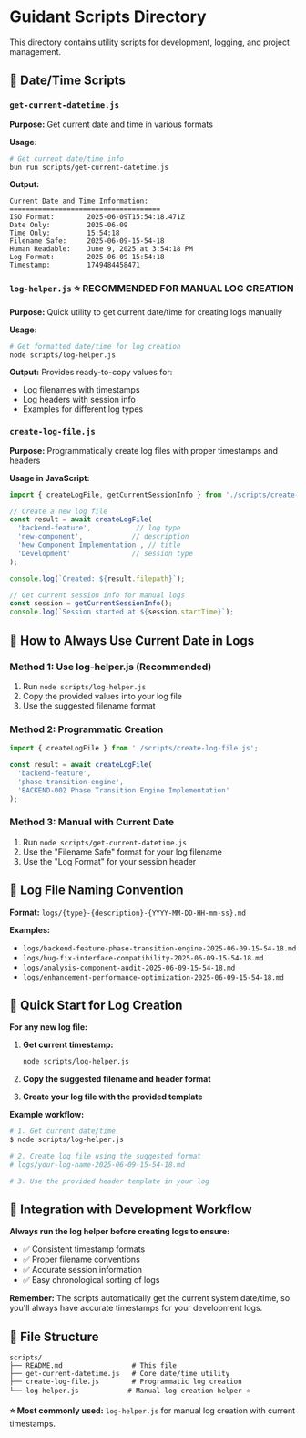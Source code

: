 # Guidant Scripts Directory

This directory contains utility scripts for development, logging, and project management.

## 📅 Date/Time Scripts

### `get-current-datetime.js`
**Purpose:** Get current date and time in various formats

**Usage:**
```bash
# Get current date/time info
bun run scripts/get-current-datetime.js
```

**Output:**
```
Current Date and Time Information:
=====================================
ISO Format:        2025-06-09T15:54:18.471Z
Date Only:         2025-06-09
Time Only:         15:54:18
Filename Safe:     2025-06-09-15-54-18
Human Readable:    June 9, 2025 at 3:54:18 PM
Log Format:        2025-06-09 15:54:18
Timestamp:         1749484458471
```

### `log-helper.js` ⭐ **RECOMMENDED FOR MANUAL LOG CREATION**
**Purpose:** Quick utility to get current date/time for creating logs manually

**Usage:**
```bash
# Get formatted date/time for log creation
node scripts/log-helper.js
```

**Output:** Provides ready-to-copy values for:
- Log filenames with timestamps
- Log headers with session info
- Examples for different log types

### `create-log-file.js`
**Purpose:** Programmatically create log files with proper timestamps and headers

**Usage in JavaScript:**
```javascript
import { createLogFile, getCurrentSessionInfo } from './scripts/create-log-file.js';

// Create a new log file
const result = await createLogFile(
  'backend-feature',           // log type
  'new-component',            // description
  'New Component Implementation', // title
  'Development'               // session type
);

console.log(`Created: ${result.filepath}`);

// Get current session info for manual logs
const session = getCurrentSessionInfo();
console.log(`Session started at ${session.startTime}`);
```

## 🔧 **How to Always Use Current Date in Logs**

### **Method 1: Use log-helper.js (Recommended)**
1. Run `node scripts/log-helper.js`
2. Copy the provided values into your log file
3. Use the suggested filename format

### **Method 2: Programmatic Creation**
```javascript
import { createLogFile } from './scripts/create-log-file.js';

const result = await createLogFile(
  'backend-feature',
  'phase-transition-engine',
  'BACKEND-002 Phase Transition Engine Implementation'
);
```

### **Method 3: Manual with Current Date**
1. Run `node scripts/get-current-datetime.js`
2. Use the "Filename Safe" format for your log filename
3. Use the "Log Format" for your session header

## 📝 **Log File Naming Convention**

**Format:** `logs/{type}-{description}-{YYYY-MM-DD-HH-mm-ss}.md`

**Examples:**
- `logs/backend-feature-phase-transition-engine-2025-06-09-15-54-18.md`
- `logs/bug-fix-interface-compatibility-2025-06-09-15-54-18.md`
- `logs/analysis-component-audit-2025-06-09-15-54-18.md`
- `logs/enhancement-performance-optimization-2025-06-09-15-54-18.md`

## 🎯 **Quick Start for Log Creation**

**For any new log file:**

1. **Get current timestamp:**
   ```bash
   node scripts/log-helper.js
   ```

2. **Copy the suggested filename and header format**

3. **Create your log file with the provided template**

**Example workflow:**
```bash
# 1. Get current date/time
$ node scripts/log-helper.js

# 2. Create log file using the suggested format
# logs/your-log-name-2025-06-09-15-54-18.md

# 3. Use the provided header template in your log
```

## 🔄 **Integration with Development Workflow**

**Always run the log helper before creating logs to ensure:**
- ✅ Consistent timestamp formats
- ✅ Proper filename conventions  
- ✅ Accurate session information
- ✅ Easy chronological sorting of logs

**Remember:** The scripts automatically get the current system date/time, so you'll always have accurate timestamps for your development logs.

## 📁 **File Structure**
```
scripts/
├── README.md                 # This file
├── get-current-datetime.js   # Core date/time utility
├── create-log-file.js        # Programmatic log creation
└── log-helper.js            # Manual log creation helper ⭐
```

**⭐ Most commonly used:** `log-helper.js` for manual log creation with current timestamps.
